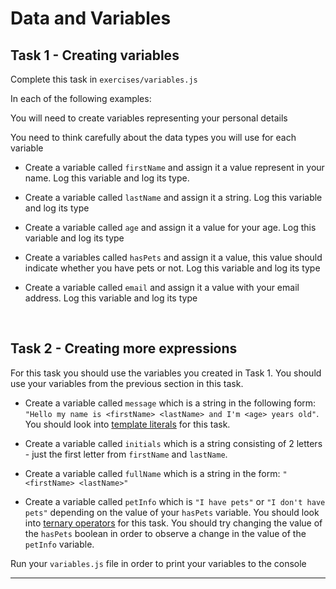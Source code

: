 # Data and Variables

## Task 1 - Creating variables

Complete this task in `exercises/variables.js`

In each of the following examples:

You will need to create variables representing your personal details

You need to think carefully about the data types you will use for each variable

- Create a variable called `firstName` and assign it a value represent in your name. Log this variable and log its type.

- Create a variable called `lastName` and assign it a string. Log this variable and log its type

- Create a variable called `age` and assign it a value for your age. Log this variable and log its type

- Create a variables called `hasPets` and assign it a value, this value should indicate whether you have pets or not. Log this variable and log its type

- Create a variable called `email` and assign it a value with your email address. Log this variable and log its type

&nbsp;

## Task 2 - Creating more expressions

For this task you should use the variables you created in Task 1. You should use your variables from the previous section in this task.

- Create a variable called `message` which is a string in the following form: `"Hello my name is <firstName> <lastName> and I'm <age> years old"`.
  You should look into [template literals](https://javascript.info/types#string) for this task.

- Create a variable called `initials` which is a string consisting of 2 letters - just the first letter from `firstName` and `lastName`.

- Create a variable called `fullName` which is a string in the form: `"<firstName> <lastName>"`

- Create a variable called `petInfo` which is `"I have pets"` or `"I don't have pets"` depending on the value of your `hasPets` variable.
  You should look into [ternary operators](https://developer.mozilla.org/en-US/docs/Web/JavaScript/Reference/Operators/Conditional_Operator) for this task. You should try changing the value of the `hasPets` boolean in order to observe a change in the value of the `petInfo` variable.

Run your `variables.js` file in order to print your variables to the console

---
